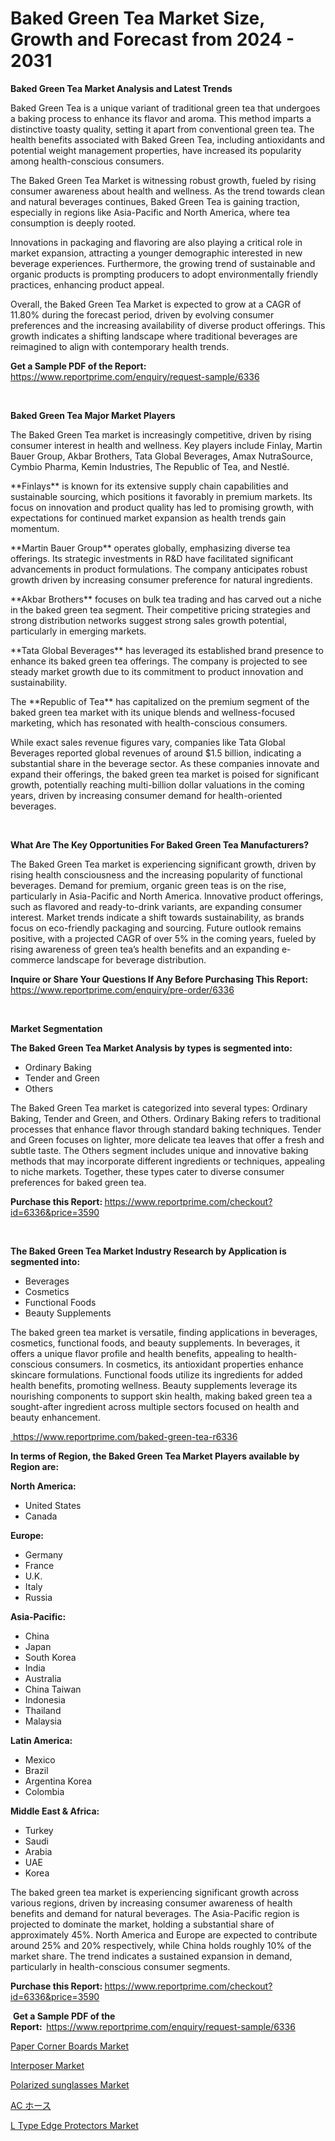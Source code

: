 <p><h1>Baked Green Tea Market Size, Growth and Forecast from 2024 - 2031</h1></p><p><strong>Baked Green Tea Market Analysis and Latest Trends</strong></p>
<p><p>Baked Green Tea is a unique variant of traditional green tea that undergoes a baking process to enhance its flavor and aroma. This method imparts a distinctive toasty quality, setting it apart from conventional green tea. The health benefits associated with Baked Green Tea, including antioxidants and potential weight management properties, have increased its popularity among health-conscious consumers.</p><p>The Baked Green Tea Market is witnessing robust growth, fueled by rising consumer awareness about health and wellness. As the trend towards clean and natural beverages continues, Baked Green Tea is gaining traction, especially in regions like Asia-Pacific and North America, where tea consumption is deeply rooted. </p><p>Innovations in packaging and flavoring are also playing a critical role in market expansion, attracting a younger demographic interested in new beverage experiences. Furthermore, the growing trend of sustainable and organic products is prompting producers to adopt environmentally friendly practices, enhancing product appeal. </p><p>Overall, the Baked Green Tea Market is expected to grow at a CAGR of 11.80% during the forecast period, driven by evolving consumer preferences and the increasing availability of diverse product offerings. This growth indicates a shifting landscape where traditional beverages are reimagined to align with contemporary health trends.</p></p>
<p><strong>Get a Sample PDF of the Report:&nbsp;</strong> <a href="https://www.reportprime.com/enquiry/request-sample/6336">https://www.reportprime.com/enquiry/request-sample/6336</a></p>
<p>&nbsp;</p>
<p><strong>Baked Green Tea Major Market Players</strong></p>
<p><p>The Baked Green Tea market is increasingly competitive, driven by rising consumer interest in health and wellness. Key players include Finlay, Martin Bauer Group, Akbar Brothers, Tata Global Beverages, Amax NutraSource, Cymbio Pharma, Kemin Industries, The Republic of Tea, and Nestlé. </p><p>**Finlays** is known for its extensive supply chain capabilities and sustainable sourcing, which positions it favorably in premium markets. Its focus on innovation and product quality has led to promising growth, with expectations for continued market expansion as health trends gain momentum.</p><p>**Martin Bauer Group** operates globally, emphasizing diverse tea offerings. Its strategic investments in R&D have facilitated significant advancements in product formulations. The company anticipates robust growth driven by increasing consumer preference for natural ingredients.</p><p>**Akbar Brothers** focuses on bulk tea trading and has carved out a niche in the baked green tea segment. Their competitive pricing strategies and strong distribution networks suggest strong sales growth potential, particularly in emerging markets.</p><p>**Tata Global Beverages** has leveraged its established brand presence to enhance its baked green tea offerings. The company is projected to see steady market growth due to its commitment to product innovation and sustainability.</p><p>The **Republic of Tea** has capitalized on the premium segment of the baked green tea market with its unique blends and wellness-focused marketing, which has resonated with health-conscious consumers.</p><p>While exact sales revenue figures vary, companies like Tata Global Beverages reported global revenues of around $1.5 billion, indicating a substantial share in the beverage sector. As these companies innovate and expand their offerings, the baked green tea market is poised for significant growth, potentially reaching multi-billion dollar valuations in the coming years, driven by increasing consumer demand for health-oriented beverages.</p></p>
<p>&nbsp;</p>
<p><strong>What Are The Key Opportunities For Baked Green Tea Manufacturers?</strong></p>
<p><p>The Baked Green Tea market is experiencing significant growth, driven by rising health consciousness and the increasing popularity of functional beverages. Demand for premium, organic green teas is on the rise, particularly in Asia-Pacific and North America. Innovative product offerings, such as flavored and ready-to-drink variants, are expanding consumer interest. Market trends indicate a shift towards sustainability, as brands focus on eco-friendly packaging and sourcing. Future outlook remains positive, with a projected CAGR of over 5% in the coming years, fueled by rising awareness of green tea’s health benefits and an expanding e-commerce landscape for beverage distribution.</p></p>
<p><strong>Inquire or Share Your Questions If Any Before Purchasing This Report:</strong> <a href="https://www.reportprime.com/enquiry/pre-order/6336">https://www.reportprime.com/enquiry/pre-order/6336</a></p>
<p>&nbsp;</p>
<p><strong>Market Segmentation</strong></p>
<p><strong>The Baked Green Tea Market Analysis by types is segmented into:</strong></p>
<p><ul><li>Ordinary Baking</li><li>Tender and Green</li><li>Others</li></ul></p>
<p><p>The Baked Green Tea market is categorized into several types: Ordinary Baking, Tender and Green, and Others. Ordinary Baking refers to traditional processes that enhance flavor through standard baking techniques. Tender and Green focuses on lighter, more delicate tea leaves that offer a fresh and subtle taste. The Others segment includes unique and innovative baking methods that may incorporate different ingredients or techniques, appealing to niche markets. Together, these types cater to diverse consumer preferences for baked green tea.</p></p>
<p><strong>Purchase this Report:&nbsp;</strong><a href="https://www.reportprime.com/checkout?id=6336&price=3590">https://www.reportprime.com/checkout?id=6336&price=3590</a></p>
<p>&nbsp;</p>
<p><strong>The Baked Green Tea Market Industry Research by Application is segmented into:</strong></p>
<p><ul><li>Beverages</li><li>Cosmetics</li><li>Functional Foods</li><li>Beauty Supplements</li></ul></p>
<p><p>The baked green tea market is versatile, finding applications in beverages, cosmetics, functional foods, and beauty supplements. In beverages, it offers a unique flavor profile and health benefits, appealing to health-conscious consumers. In cosmetics, its antioxidant properties enhance skincare formulations. Functional foods utilize its ingredients for added health benefits, promoting wellness. Beauty supplements leverage its nourishing components to support skin health, making baked green tea a sought-after ingredient across multiple sectors focused on health and beauty enhancement.</p></p>
<p><a href="https://www.reportprime.com/baked-green-tea-r6336">&nbsp;https://www.reportprime.com/baked-green-tea-r6336</a></p>
<p><strong>In terms of Region, the Baked Green Tea Market Players available by Region are:</strong></p>
<p>
    <p> <strong> North America: </strong>
        <ul>
            <li>United States</li>
            <li>Canada</li>
        </ul>
        </p> 
    <p> <strong> Europe: </strong>
        <ul>
            <li>Germany</li>
            <li>France</li>
            <li>U.K.</li>
            <li>Italy</li>
            <li>Russia</li>
        </ul>
        </p> 
    <p> <strong> Asia-Pacific: </strong>
        <ul>
            <li>China</li>
            <li>Japan</li>
            <li>South Korea</li>
            <li>India</li>
            <li>Australia</li>
            <li>China Taiwan</li>
            <li>Indonesia</li>
            <li>Thailand</li>
            <li>Malaysia</li>
        </ul>
        </p> 
    <p> <strong> Latin America: </strong>
        <ul>
            <li>Mexico</li>
            <li>Brazil</li>
            <li>Argentina Korea</li>
            <li>Colombia</li>
        </ul>
        </p> 
    <p> <strong> Middle East & Africa: </strong>
        <ul>
            <li>Turkey</li>
            <li>Saudi</li>
            <li>Arabia</li>
            <li>UAE</li>
            <li>Korea</li>
        </ul>
    </p>
    </p>
<p><p>The baked green tea market is experiencing significant growth across various regions, driven by increasing consumer awareness of health benefits and demand for natural beverages. The Asia-Pacific region is projected to dominate the market, holding a substantial share of approximately 45%. North America and Europe are expected to contribute around 25% and 20% respectively, while China holds roughly 10% of the market share. The trend indicates a sustained expansion in demand, particularly in health-conscious consumer segments.</p></p>
<p><strong>Purchase this Report: </strong><a href="https://www.reportprime.com/checkout?id=6336&price=3590">https://www.reportprime.com/checkout?id=6336&price=3590</a></p>
<p>&nbsp;<strong>Get a Sample PDF of the Report:&nbsp;&nbsp;</strong><a href="https://www.reportprime.com/enquiry/request-sample/6336">https://www.reportprime.com/enquiry/request-sample/6336</a></p>
<p><strong></strong></p>
<p><p><a href="https://issuu.com/reportprime-2/docs/paper-corner-boards-market-size-203_919fe7b71e19bc">Paper Corner Boards Market</a></p><p><a href="https://www.linkedin.com/pulse/pioneering-growth-analyzing-global-interposer-market-lvcbe?trackingId=P0pLjmXLRsSJebG24N5%2FGg%3D%3D">Interposer Market</a></p><p><a href="https://www.linkedin.com/pulse/what-emerging-market-trends-polarized-sunglasses-detailed-mpnsc?trackingId=D8DVPGBXRvGEsUKwzQxLug%3D%3D">Polarized sunglasses Market</a></p><p><a href="https://medium.com/@gordonjast2023/%E3%82%B0%E3%83%AD%E3%83%BC%E3%83%90%E3%83%ABac%E3%83%9B%E3%83%BC%E3%82%B9%E5%B8%82%E5%A0%B4%E8%A6%8F%E6%A8%A1%E3%81%AF-%E6%A5%AD%E7%95%8C%E3%81%AE%E4%BA%88%E6%B8%AC%E3%81%AB%E3%82%88%E3%82%8B%E3%81%A8-2024%E5%B9%B4%E3%81%8B%E3%82%892031%E5%B9%B4%E3%81%BE%E3%81%A7%E3%81%AE%E9%96%93%E3%81%AB%E5%B9%B4%E5%B9%B3%E5%9D%87%E6%88%90%E9%95%B7%E7%8E%87-cagr-13-1-%E3%82%92%E7%B5%8C%E9%A8%93%E3%81%99%E3%82%8B%E3%81%93%E3%81%A8%E3%81%8C%E6%9C%9F%E5%BE%85%E3%81%95%E3%82%8C%E3%81%A6%E3%81%84%E3%81%BE%E3%81%99-7762479ca6c9">AC ホース</a></p><p><a href="https://issuu.com/reportprime-2/docs/l-type-edge-protectors-market-size-_700f96a1356894">L Type Edge Protectors Market</a></p></p>